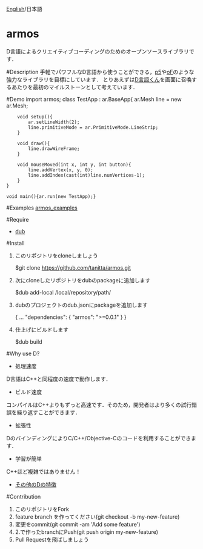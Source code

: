 [English](https://github.com/tanitta/armos/blob/master/README.md)/日本語

armos
====
D言語によるクリエイティブコーディングのためのオープンソースライブラリです．

#Description
手軽でパワフルなD言語から使うことができる，[p5](https://processing.org/)や[oF](http://openframeworks.jp/)のような強力なライブラリを目標にしています．
とりあえずは[D言語くん](http://www.kmonos.net/alang/d/images/d3.gif)を画面に召喚するあたりを最初のマイルストーンとして考えています．

#Demo
	import armos;
	class TestApp : ar.BaseApp{
		ar.Mesh line = new ar.Mesh;
		
		void setup(){
			ar.setLineWidth(2);
			line.primitiveMode = ar.PrimitiveMode.LineStrip;
		}
		
		void draw(){
			line.drawWireFrame;
		}
		
		void mouseMoved(int x, int y, int button){
			line.addVertex(x, y, 0);
			line.addIndex(cast(int)line.numVertices-1);
		}
	}
	
	void main(){ar.run(new TestApp);}

#Examples
[armos_examples](https://github.com/tanitta/armos_examples)

#Require
- [dub](http://code.dlang.org/)

#Install
1. このリポジトリをcloneしましょう

	$git clone https://github.com/tanitta/armos.git
	
2. 次にcloneしたリポジトリをdubのpackageに追加します

	$dub add-local /local/repository/path/

3. dubのプロジェクトのdub.jsonにpackageを追加します

	{
	...
		"dependencies": {
			"armos": ">=0.0.1"
		}
	}
	
4. 仕上げにビルドします

	$dub build
	
#Why use D?
- 処理速度

D言語はC++と同程度の速度で動作します．

- ビルド速度

コンパイルはC++よりもずっと高速です．そのため，開発者はより多くの試行錯誤を繰り返すことができます．

- 拡張性

DのバインディングによりC/C++/Objective-Cのコードを利用することができます．

- 学習が簡単

C++ほど複雑ではありません！

- [その他のDの特徴](http://www.kmonos.net/alang/d/overview.html)

#Contribution
1. このリポジトリをFork
2. feature branch を作ってください(git checkout -b my-new-feature)
3. 変更をcommit(git commit -am 'Add some feature')
4. 2.で作ったbranchにPush(git push origin my-new-feature)
5. Pull Requestを飛ばしましょう
